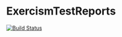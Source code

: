 # ExercismTestReports

[![Build Status](https://github.com/SaschaMann/ExercismTestReports.jl/actions)](https://github.com/SaschaMann/ExercismTestReports.jl/workflows/CI/badge.svg)
